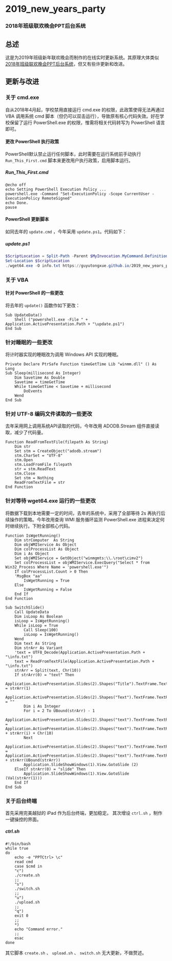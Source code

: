 # 2019_new_years_party

### 2018年班级联欢晚会PPT后台系统

## 总述

这是为2019年班级新年联欢晚会而制作的在线实时更新系统。其原理大体类似[2018年班级联欢晚会PPT后台系统](https://github.com/Guyutongxue/2018_new_year_party)，但又有些许更新和改进。

## 更新与改进

### 关于 cmd.exe

自从2018年4月起，学校禁用直接运行 cmd.exe 的权限，此政策使得无法再通过 VBA 调用系统 cmd 脚本（但仍可以双击运行），导致原有核心代码失效。好在学校保留了运行 PowerShell.exe 的权限，惟需将相关代码转写为 PowerShell 语言即可。

#### 更改 PowerShell 执行政策

PowerShell默认禁止运行任何脚本，此时需要在运行系统前手动执行 `Run_This_First.cmd` 脚本来更改用户执行政策，启用脚本运行。

##### Run_This_First.cmd

```BAT
@echo off
echo Setting PowerShell Execution Policy ...
powershell.exe -Command "Set-ExecutionPolicy -Scope CurrentUser -ExecutionPolicy RemoteSigned"
echo Done.
pause
```

#### PowerShell 更新脚本

如同去年的 `update.cmd` ，今年采用 `update.ps1`。代码如下：

##### update.ps1

```PowerShell
$ScriptLocation = Split-Path -Parent $MyInvocation.MyCommand.Definition
Set-Location $ScriptLocation
./wget64.exe -O info.txt https://guyutongxue.github.io/2019_new_years_party/info.txt
```

### 关于 VBA

#### 针对 PowerShell 的一些更改

将去年的 `update()` 函数作如下更改：

```VB
Sub UpdateData()
    Shell ("powershell.exe -File " + Application.ActivePresentation.Path + "\update.ps1")
End Sub
```

### 针对睡眠的一些更改

将计时器实现的睡眠改为调用 Windows API 实现的睡眠。

```VB
Private Declare PtrSafe Function timeGetTime Lib "winmm.dll" () As Long
Sub Sleep(millisecond As Integer)
    Dim Savetime As Double
    Savetime = timeGetTime
    While timeGetTime < Savetime + millisecond
        DoEvents
    Wend
End Sub
```

### 针对 UTF-8 编码文件读取的一些更改

去年采用网上调用系统API读取的代码，今年改用 ADODB.Stream 组件直接读取，减少了代码量。

```VB
Function ReadFromTextFile(filepath As String)
    Dim str
    Set stm = CreateObject("adodb.stream")
    stm.CharSet = "UTF-8"
    stm.Open
    stm.LoadFromFile filepath
    str = stm.ReadText
    stm.Close
    Set stm = Nothing
    ReadFromTextFile = str
End Function
```

### 针对等待 wget64.exe 运行的一些更改

将数据下载到本地需要一定的时间，去年的系统中，采用了全部等待 2s 再执行后续操作的策略。今年改用查询 WMI 服务循环监测 PowerShell.exe 进程来决定何时继续执行。下附全部核心代码。

```VB
Function IsWgetRunning()
    Dim strComputer  As String
    Dim objWMIService As Object
    Dim colProcessList As Object
    Dim i As Object
    Set objWMIService = GetObject("winmgmts:\\.\root\cimv2")
    Set colProcessList = objWMIService.ExecQuery("Select * from Win32_Process Where Name = 'powershell.exe'")
    If colProcessList.Count > 0 Then
    'MsgBox "aa"
        IsWgetRunning = True
    Else
        IsWgetRunning = False
    End If
End Function

Sub SwitchSlide()
    Call UpdateData
    Dim isLoop As Boolean
    isLoop = IsWgetRunning()
    While isLoop = True
        Call Sleep(100)
        isLoop = IsWgetRunning()
    Wend
    Dim text As String
    Dim strArr As Variant
    'text = UTF8_Decode(Application.ActivePresentation.Path + "\info.txt")
    text = ReadFromTextFile(Application.ActivePresentation.Path + "\info.txt")
    strArr = Split(text, Chr(10))
    If strArr(0) = "text" Then
        Application.ActivePresentation.Slides(2).Shapes("Title").TextFrame.TextRange.text = strArr(1)
        Application.ActivePresentation.Slides(2).Shapes("Text").TextFrame.TextRange.text = ""
        Dim i As Integer
        For i = 2 To UBound(strArr) - 1
            Application.ActivePresentation.Slides(2).Shapes("text").TextFrame.TextRange.text = Application.ActivePresentation.Slides(2).Shapes("text").TextFrame.TextRange.text + strArr(i) + Chr(10)
        Next
        Application.ActivePresentation.Slides(2).Shapes("text").TextFrame.TextRange.text = Application.ActivePresentation.Slides(2).Shapes("text").TextFrame.TextRange.text + strArr(UBound(strArr))
        Application.SlideShowWindows(1).View.GotoSlide (2)
    ElseIf strArr(0) = "slide" Then
        Application.SlideShowWindows(1).View.GotoSlide (Val(strArr(1)))
    End If
End Sub

```
### 关于后台终端

首先采用完美越狱的 iPad 作为后台终端，更加稳定。
其次增设 `ctrl.sh` ，制作一键操控的界面。

##### ctrl.sh

```Shell
#!/bin/bash
while true
do
	echo -e "PPTCtrl> \c"
	read cmd
	case $cmd in
	"c")
	./create.sh
	;;
	"s")
	./switch.sh
	;;
	"u")
	./upload.sh
	;;
	"q")
	exit 0
	;;
	*)
	echo "Command error."
	;;
	esac
done

```
其它脚本 `create.sh` 、 `upload.sh` 、 `switch.sh` 无大更新，不做赘述。